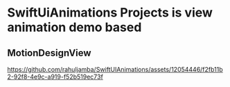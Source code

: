 # SwiftUiAnimations Projects is view animation demo based

## MotionDesignView

https://github.com/rahuljamba/SwiftUIAnimations/assets/12054446/f2fb11b2-92f8-4e9c-a919-f52b519ec73f
